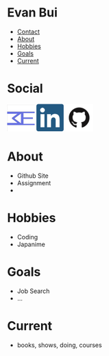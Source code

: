 # Evan Bui

- [Contact](#contact)
- [About](#about)
- [Hobbies](#hobbies)
- [Goals](#goals)
- [Current](#current)

# Social
[<img width="64px" src="static/mrevanishere.png/">](https://mrevanishere.com/)
[<img width="64px" src="static/linkedin-logo.png">](https://www.linkedin.com/in/mrevanishere/)
[<img width="64px" src="static/github.png">](https://github.com/mrevanishere)


# About
* Github Site
* Assignment
* 
# Hobbies
* Coding
* Japanime
# Goals
* Job Search
* ...
# Current
* books, shows, doing, courses




